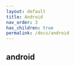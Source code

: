 ```yaml
---
layout: default
title: Android
nav_order: 3
has_children: true
permalink: /docs/android
---
```


## android
